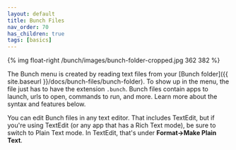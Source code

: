 ```yaml
---
layout: default
title: Bunch Files
nav_order: 70
has_children: true
tags: [basics]
---
```

{% img float-right /bunch/images/bunch-folder-cropped.jpg 362 382 %}

The Bunch menu is created by reading text files from your [Bunch folder]({{ site.baseurl }}/docs/bunch-files/bunch-folder). To show up in the menu, the file just has to have the extension `.bunch`. Bunch files contain apps to launch, urls to open, commands to run, and more. Learn more about the syntax and features below.

You can edit Bunch files in any text editor. That includes TextEdit, but if you're using TextEdit (or any app that has a Rich Text mode), be sure to switch to Plain Text mode. In TextEdit, that's under **Format->Make Plain Text**.
